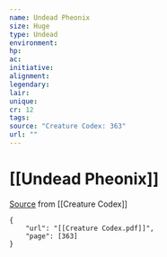```yaml
---
name: Undead Pheonix
size: Huge
type: Undead
environment: 
hp: 
ac: 
initiative: 
alignment: 
legendary: 
lair: 
unique: 
cr: 12
tags: 
source: "Creature Codex: 363"
url: ""
---
```

# [[Undead Pheonix]]

[Source](zotero://open-pdf/library/items/NTNKJRHG?page=363) from [[Creature Codex]]

```pdf
{
	"url": "[[Creature Codex.pdf]]",
	"page": [363]
}
```

